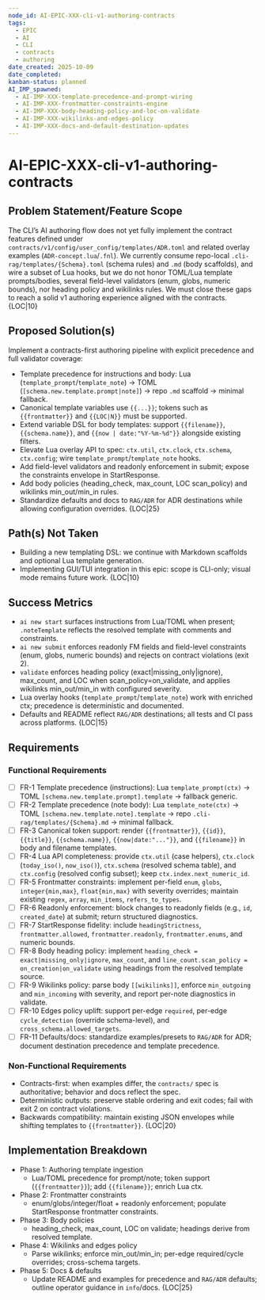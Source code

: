 ```yaml
---
node_id: AI-EPIC-XXX-cli-v1-authoring-contracts
tags:
  - EPIC
  - AI
  - CLI
  - contracts
  - authoring
date_created: 2025-10-09
date_completed:
kanban-status: planned
AI_IMP_spawned:
  - AI-IMP-XXX-template-precedence-and-prompt-wiring
  - AI-IMP-XXX-frontmatter-constraints-engine
  - AI-IMP-XXX-body-heading-policy-and-loc-on-validate
  - AI-IMP-XXX-wikilinks-and-edges-policy
  - AI-IMP-XXX-docs-and-default-destination-updates
---
```


# AI-EPIC-XXX-cli-v1-authoring-contracts

## Problem Statement/Feature Scope
The CLI’s AI authoring flow does not yet fully implement the contract features defined under `contracts/v1/config/user_config/templates/ADR.toml` and related overlay examples (`ADR-concept.lua`/`.fnl`). We currently consume repo-local `.cli-rag/templates/{Schema}.toml` (schema rules) and `.md` (body scaffolds), and wire a subset of Lua hooks, but we do not honor TOML/Lua template prompts/bodies, several field-level validators (enum, globs, numeric bounds), nor heading policy and wikilinks rules. We must close these gaps to reach a solid v1 authoring experience aligned with the contracts. {LOC|10}

## Proposed Solution(s)
Implement a contracts-first authoring pipeline with explicit precedence and full validator coverage:
- Template precedence for instructions and body: Lua (`template_prompt`/`template_note`) → TOML (`[schema.new.template.prompt|note]`) → repo `.md` scaffold → minimal fallback.
- Canonical template variables use `{{...}}`; tokens such as `{{frontmatter}}` and `{{LOC|N}}` must be supported.
- Extend variable DSL for body templates: support `{{filename}}`, `{{schema.name}}`, and `{{now | date:"%Y-%m-%d"}}` alongside existing filters.
- Elevate Lua overlay API to spec: `ctx.util`, `ctx.clock`, `ctx.schema`, `ctx.config`; wire `template_prompt`/`template_note` hooks.
- Add field-level validators and readonly enforcement in submit; expose the constraints envelope in StartResponse.
- Add body policies (heading_check, max_count, LOC scan_policy) and wikilinks min_out/min_in rules.
- Standardize defaults and docs to `RAG/ADR` for ADR destinations while allowing configuration overrides. {LOC|25}

## Path(s) Not Taken
- Building a new templating DSL: we continue with Markdown scaffolds and optional Lua template generation.
- Implementing GUI/TUI integration in this epic: scope is CLI-only; visual mode remains future work. {LOC|10}

## Success Metrics
- `ai new start` surfaces instructions from Lua/TOML when present; `.noteTemplate` reflects the resolved template with comments and constraints.
- `ai new submit` enforces readonly FM fields and field-level constraints (enum, globs, numeric bounds) and rejects on contract violations (exit 2).
- `validate` enforces heading policy (exact|missing_only|ignore), max_count, and LOC when scan_policy=on_validate, and applies wikilinks min_out/min_in with configured severity.
- Lua overlay hooks (`template_prompt`/`template_note`) work with enriched ctx; precedence is deterministic and documented.
- Defaults and README reflect `RAG/ADR` destinations; all tests and CI pass across platforms. {LOC|15}

## Requirements

### Functional Requirements
- [ ] FR-1 Template precedence (instructions): Lua `template_prompt(ctx)` → TOML `[schema.new.template.prompt].template` → fallback generic.
- [ ] FR-2 Template precedence (note body): Lua `template_note(ctx)` → TOML `[schema.new.template.note].template` → repo `.cli-rag/templates/{Schema}.md` → minimal fallback.
- [ ] FR-3 Canonical token support: render `{{frontmatter}}`, `{{id}}`, `{{title}}`, `{{schema.name}}`, `{{now|date:"..."}}`, and `{{filename}}` in body and filename templates.
- [ ] FR-4 Lua API completeness: provide `ctx.util` (case helpers), `ctx.clock` (`today_iso()`, `now_iso()`), `ctx.schema` (resolved schema table), and `ctx.config` (resolved config subset); keep `ctx.index.next_numeric_id`.
- [ ] FR-5 Frontmatter constraints: implement per-field `enum`, `globs`, `integer{min,max}`, `float{min,max}` with severity overrides; maintain existing `regex`, `array`, `min_items`, `refers_to_types`.
- [ ] FR-6 Readonly enforcement: block changes to readonly fields (e.g., `id`, `created_date`) at submit; return structured diagnostics.
- [ ] FR-7 StartResponse fidelity: include `headingStrictness`, `frontmatter.allowed`, `frontmatter.readonly`, `frontmatter.enums`, and numeric bounds.
- [ ] FR-8 Body heading policy: implement `heading_check = exact|missing_only|ignore`, `max_count`, and `line_count.scan_policy = on_creation|on_validate` using headings from the resolved template source.
- [ ] FR-9 Wikilinks policy: parse body `[[wikilinks]]`, enforce `min_outgoing` and `min_incoming` with severity, and report per-note diagnostics in validate.
- [ ] FR-10 Edges policy uplift: support per-edge `required`, per-edge `cycle_detection` (override schema-level), and `cross_schema.allowed_targets`.
- [ ] FR-11 Defaults/docs: standardize examples/presets to `RAG/ADR` for ADR; document destination precedence and template precedence.

### Non-Functional Requirements
- Contracts-first: when examples differ, the `contracts/` spec is authoritative; behavior and docs reflect the spec.
- Deterministic outputs: preserve stable ordering and exit codes; fail with exit 2 on contract violations.
- Backwards compatibility: maintain existing JSON envelopes while shifting templates to `{{frontmatter}}`. {LOC|20}

## Implementation Breakdown
- Phase 1: Authoring template ingestion
  - Lua/TOML precedence for prompt/note; token support (`{{frontmatter}}`); add `{{filename}}`; enrich Lua ctx.
- Phase 2: Frontmatter constraints
  - enum/globs/integer/float + readonly enforcement; populate StartResponse frontmatter constraints.
- Phase 3: Body policies
  - heading_check, max_count, LOC on validate; headings derive from resolved template.
- Phase 4: Wikilinks and edges policy
  - Parse wikilinks; enforce min_out/min_in; per-edge required/cycle overrides; cross-schema targets.
- Phase 5: Docs & defaults
  - Update README and examples for precedence and `RAG/ADR` defaults; outline operator guidance in `info`/docs. {LOC|25}
